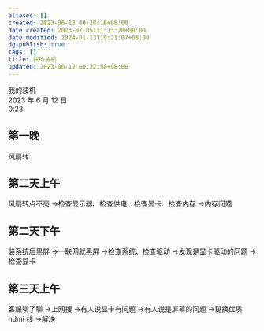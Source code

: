 ```yaml
---
aliases: []
created: 2023-06-12 00:28:16+08:00
date created: 2023-07-05T11:13:20+08:00
date modified: 2024-01-13T19:21:07+08:00
dg-publish: true
tags: []
title: 我的装机
updated: 2023-06-12 00:32:58+08:00
---
```


我的装机  
2023 年 6 月 12 日  
0:28

## 第一晚
风扇转
## 第二天上午
风扇转点不亮 -\>检查显示器、检查供电、检查显卡、检查内存 -\>内存问题
## 第二天下午
装系统后黑屏 -\>一联网就黑屏 -\>检查系统、检查驱动 -\>发现是显卡驱动的问题 -\>检查显卡
## 第三天上午
客服聊了聊 -\>上网搜 -\>有人说显卡有问题 -\>有人说是屏幕的问题 -\>更换优质 hdmi 线 -\>解决